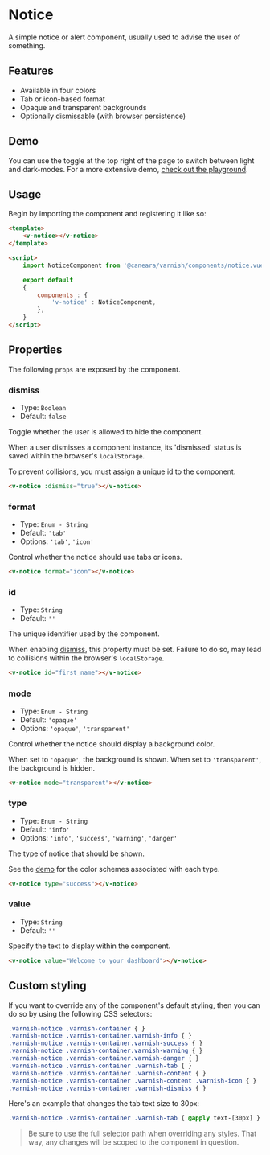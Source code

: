 # Notice

A simple notice or alert component, usually used to advise the user of something.

## Features

* Available in four colors
* Tab or icon-based format
* Opaque and transparent backgrounds
* Optionally dismissable (with browser persistence)

## Demo

You can use the toggle at the top right of the page to switch between light and dark-modes. For a more extensive demo, [check out the playground](/playgrounds/notice/index).

<!-- Setup -->
<script setup>
    import NoticeComponent from '../../src/components/notice.vue';
</script>

<!-- Demo -->
<div class="flex flex-col gap-y-6 mt-8">
    <ClientOnly>
        <NoticeComponent type="info" value="Lorem ipsum dolor sit amet, consectetur adipisicing elit."></NoticeComponent>
        <NoticeComponent type="success" value="Lorem ipsum dolor sit amet, consectetur adipisicing elit."></NoticeComponent>
        <NoticeComponent type="warning" value="Lorem ipsum dolor sit amet, consectetur adipisicing elit."></NoticeComponent>
        <NoticeComponent type="danger" value="Lorem ipsum dolor sit amet, consectetur adipisicing elit."></NoticeComponent>
        <NoticeComponent format="icon" type="info" value="Lorem ipsum dolor sit amet, consectetur adipisicing elit."></NoticeComponent>
        <NoticeComponent format="icon" type="success" value="Lorem ipsum dolor sit amet, consectetur adipisicing elit."></NoticeComponent>
        <NoticeComponent format="icon" type="warning" value="Lorem ipsum dolor sit amet, consectetur adipisicing elit."></NoticeComponent>
        <NoticeComponent format="icon" type="danger" value="Lorem ipsum dolor sit amet, consectetur adipisicing elit."></NoticeComponent>
    </ClientOnly>
</div>

## Usage

Begin by importing the component and registering it like so:

```html
<template>
    <v-notice></v-notice>
</template>

<script>
    import NoticeComponent from '@caneara/varnish/components/notice.vue';

    export default
    {
        components : {
            'v-notice' : NoticeComponent,
        },
    }
</script>
```

## Properties

The following `props` are exposed by the component.

### dismiss

- Type: `Boolean`
- Default: `false`

Toggle whether the user is allowed to hide the component.

When a user dismisses a component instance, its 'dismissed' status is saved within the browser's `localStorage`.

To prevent collisions, you must assign a unique [id](#id) to the component.

```html
<v-notice :dismiss="true"></v-notice>
```

### format

- Type: `Enum - String`
- Default: `'tab'`
- Options: `'tab'`, `'icon'`

Control whether the notice should use tabs or icons.

```html
<v-notice format="icon"></v-notice>
```

### id

- Type: `String`
- Default: `''`

The unique identifier used by the component.

When enabling [dismiss](#dismiss), this property must be set. Failure to do so, may lead to collisions within the browser's `localStorage`.

```html
<v-notice id="first_name"></v-notice>
```

### mode

- Type: `Enum - String`
- Default: `'opaque'`
- Options: `'opaque'`, `'transparent'`

Control whether the notice should display a background color.

When set to `'opaque'`, the background is shown. When set to `'transparent'`, the background is hidden.

```html
<v-notice mode="transparent"></v-notice>
```

### type

- Type: `Enum - String`
- Default: `'info'`
- Options: `'info'`, `'success'`, `'warning'`, `'danger'`

The type of notice that should be shown.

See the [demo](#demo) for the color schemes associated with each type.

```html
<v-notice type="success"></v-notice>
```

### value

- Type: `String`
- Default: `''`

Specify the text to display within the component.

```html
<v-notice value="Welcome to your dashboard"></v-notice>
```

## Custom styling

If you want to override any of the component's default styling, then you can do so by using the following CSS selectors:

```css
.varnish-notice .varnish-container { }
.varnish-notice .varnish-container.varnish-info { }
.varnish-notice .varnish-container.varnish-success { }
.varnish-notice .varnish-container.varnish-warning { }
.varnish-notice .varnish-container.varnish-danger { }
.varnish-notice .varnish-container .varnish-tab { }
.varnish-notice .varnish-container .varnish-content { }
.varnish-notice .varnish-container .varnish-content .varnish-icon { }
.varnish-notice .varnish-container .varnish-dismiss { }
```

Here's an example that changes the tab text size to 30px:

```css
.varnish-notice .varnish-container .varnish-tab { @apply text-[30px] }
```

> Be sure to use the full selector path when overriding any styles. That way, any changes will be scoped to the component in question.